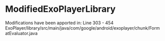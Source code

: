 ModifiedExoPlayerLibrary
========================


Modifications have been apported in:
Line 303 - 454 
ExoPlayer/library/src/main/java/com/google/android/exoplayer/chunk/FormatEvaluator.java

